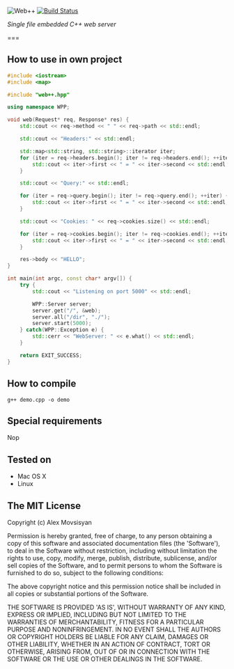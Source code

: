 ![Web++](https://raw.github.com/konteck/wpp/master/logo.png)
[![Build Status](https://secure.travis-ci.org/mmaraya/wpp.png)](http://travis-ci.org/mmaraya/wpp)

*Single file embedded C++ web server* 

===

## How to use in own project

```c++
#include <iostream>
#include <map>

#include "web++.hpp"

using namespace WPP;

void web(Request* req, Response* res) {
    std::cout << req->method << " " << req->path << std::endl;

    std::cout << "Headers:" << std::endl;

    std::map<std::string, std::string>::iterator iter;
    for (iter = req->headers.begin(); iter != req->headers.end(); ++iter) {
        std::cout << iter->first << " = " << iter->second << std::endl;
    }

    std::cout << "Query:" << std::endl;

    for (iter = req->query.begin(); iter != req->query.end(); ++iter) {
        std::cout << iter->first << " = " << iter->second << std::endl;
    }

    std::cout << "Cookies: " << req->cookies.size() << std::endl;

    for (iter = req->cookies.begin(); iter != req->cookies.end(); ++iter) {
        std::cout << iter->first << " = " << iter->second << std::endl;
    }

    res->body << "HELLO";
}

int main(int argc, const char* argv[]) {
    try {
        std::cout << "Listening on port 5000" << std::endl;

        WPP::Server server;
        server.get("/", &web);
        server.all("/dir", "./");
        server.start(5000);
    } catch(WPP::Exception e) {
        std::cerr << "WebServer: " << e.what() << std::endl;
    }

    return EXIT_SUCCESS;
}
```

## How to compile

    g++ demo.cpp -o demo

## Special requirements

Nop

## Tested on

* Mac OS X
* Linux

## The MIT License

Copyright (c) Alex Movsisyan

Permission is hereby granted, free of charge, to any person obtaining a copy of this software and associated documentation files (the 'Software'), to deal in the Software without restriction, including without limitation the rights to use, copy, modify, merge, publish, distribute, sublicense, and/or sell copies of the Software, and to permit persons to whom the Software is furnished to do so, subject to the following conditions:

The above copyright notice and this permission notice shall be included in all copies or substantial portions of the Software.

THE SOFTWARE IS PROVIDED 'AS IS', WITHOUT WARRANTY OF ANY KIND, EXPRESS OR IMPLIED, INCLUDING BUT NOT LIMITED TO THE WARRANTIES OF MERCHANTABILITY, FITNESS FOR A PARTICULAR PURPOSE AND NONINFRINGEMENT. IN NO EVENT SHALL THE AUTHORS OR COPYRIGHT HOLDERS BE LIABLE FOR ANY CLAIM, DAMAGES OR OTHER LIABILITY, WHETHER IN AN ACTION OF CONTRACT, TORT OR OTHERWISE, ARISING FROM, OUT OF OR IN CONNECTION WITH THE SOFTWARE OR THE USE OR OTHER DEALINGS IN THE SOFTWARE.


